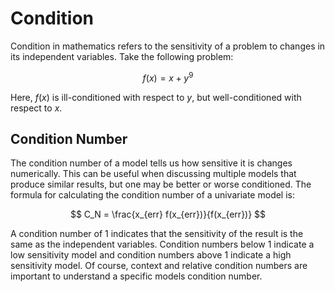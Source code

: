 # Condition

Condition in mathematics refers to the sensitivity of a problem to changes in its independent variables. Take the following problem:

$$
f(x) = x + y^{9}
$$

Here, $f(x)$ is ill-conditioned with respect to $y$, but well-conditioned with respect to $x$.

## Condition Number

The condition number of a model tells us how sensitive it is changes numerically. This can be useful when discussing multiple models that produce similar results, but one may be better or worse conditioned. The formula for calculating the condition number of a univariate model is:

$$
C_N = \frac{x_{err} f(x_{err})}{f(x_{err})}
$$

A condition number of 1 indicates that the sensitivity of the result is the same as the independent variables. Condition numbers below 1 indicate a low sensitivity model and condition numbers above 1 indicate a high sensitivity model. Of course, context and relative condition numbers are important to understand a specific models condition number.
